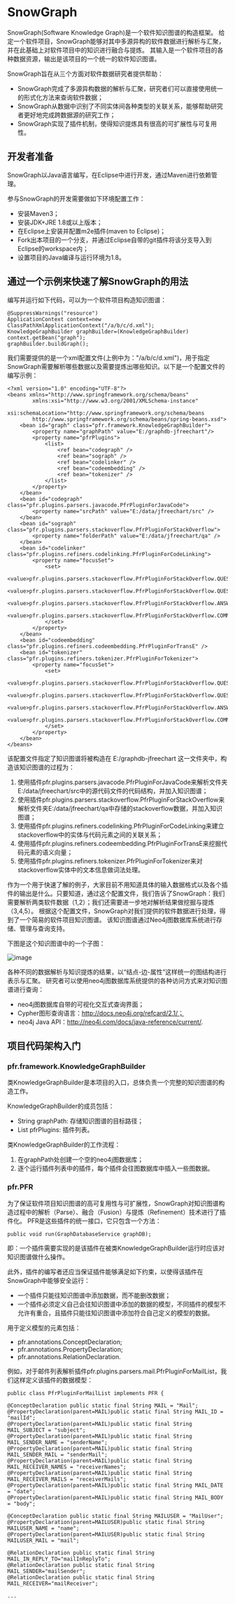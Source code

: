 # SnowGraph

SnowGraph(Software Knowledge Graph)是一个软件知识图谱的构造框架。
给定一个软件项目，SnowGraph能够对其中多源异构的软件数据进行解析与汇聚，并在此基础上对软件项目中的知识进行融合与提炼。
其输入是一个软件项目的各种数据资源，输出是该项目的一个统一的软件知识图谱。

SnowGraph旨在从三个方面对软件数据研究者提供帮助：
- SnowGraph完成了多源异构数据的解析与汇聚，研究者们可以直接使用统一的形式化方法来查询软件数据；
- SnowGraph从数据中识别了不同实体间各种类型的关联关系，能够帮助研究者更好地完成跨数据源的研究工作；
- SnowGraph实现了插件机制，使得知识提炼具有很高的可扩展性与可复用性。

开发者准备
--------------------------
SnowGraph以Java语言编写，在Eclipse中进行开发，通过Maven进行依赖管理。

参与SnowGraph的开发需要做如下环境配置工作：
- 安装Maven3；
- 安装JDK+JRE 1.8或以上版本；
- 在Eclipse上安装并配置m2e插件(maven to Eclipse)；
- Fork出本项目的一个分支，并通过Eclipse自带的git插件将该分支导入到Eclipse的workspace内；
- 设置项目的Java编译与运行环境为1.8。

通过一个示例来快速了解SnowGraph的用法
----------------------------
编写并运行如下代码，可以为一个软件项目构造知识图谱：

    @SuppressWarnings("resource")
    ApplicationContext context=new ClassPathXmlApplicationContext("/a/b/c/d.xml");
    KnowledgeGraphBuilder graphBuilder=(KnowledgeGraphBuilder) context.getBean("graph");
    graphBuilder.buildGraph();

我们需要提供的是一个xml配置文件(上例中为："/a/b/c/d.xml")，用于指定SnowGraph需要解析哪些数据以及需要提炼出哪些知识。以下是一个配置文件的编写示例：

    <?xml version="1.0" encoding="UTF-8"?>
    <beans xmlns="http://www.springframework.org/schema/beans"
            xmlns:xsi="http://www.w3.org/2001/XMLSchema-instance"
            xsi:schemaLocation="http://www.springframework.org/schema/beans
            http://www.springframework.org/schema/beans/spring-beans.xsd">
        <bean id="graph" class="pfr.framework.KnowledgeGraphBuilder">
            <property name="graphPath" value="E:/graphdb-jfreechart"/>
            <property name="pfrPlugins">
                <list>
                    <ref bean="codegraph" />
                    <ref bean="sograph" />
                    <ref bean="codelinker" />
                    <ref bean="codeembedding" />
                    <ref bean="tokenizer" />
                </list>
            </property>
        </bean>
        <bean id="codegraph" class="pfr.plugins.parsers.javacode.PfrPluginForJavaCode">
            <property name="srcPath" value="E:/data/jfreechart/src" />
        </bean>
        <bean id="sograph" class="pfr.plugins.parsers.stackoverflow.PfrPluginForStackOverflow">
            <property name="folderPath" value="E:/data/jfreechart/qa" />
        </bean>
        <bean id="codelinker" class="pfr.plugins.refiners.codelinking.PfrPluginForCodeLinking">
            <property name="focusSet">
                <set>
                    <value>pfr.plugins.parsers.stackoverflow.PfrPluginForStackOverflow.QUESTION_BODY</value>
                    <value>pfr.plugins.parsers.stackoverflow.PfrPluginForStackOverflow.QUESTION_TITLE</value>
                    <value>pfr.plugins.parsers.stackoverflow.PfrPluginForStackOverflow.ANSWER_BODY</value>
                    <value>pfr.plugins.parsers.stackoverflow.PfrPluginForStackOverflow.COMMENT_TEXT</value>
                </set>
            </property>
        </bean>
        <bean id="codeembedding" class="pfr.plugins.refiners.codeembedding.PfrPluginForTransE" />
        <bean id="tokenizer" class="pfr.plugins.refiners.tokenizer.PfrPluginForTokenizer">
            <property name="focusSet">
                <set>
                    <value>pfr.plugins.parsers.stackoverflow.PfrPluginForStackOverflow.QUESTION_BODY</value>
                    <value>pfr.plugins.parsers.stackoverflow.PfrPluginForStackOverflow.QUESTION_TITLE</value>
                    <value>pfr.plugins.parsers.stackoverflow.PfrPluginForStackOverflow.ANSWER_BODY</value>
                    <value>pfr.plugins.parsers.stackoverflow.PfrPluginForStackOverflow.COMMENT_TEXT</value>
                </set>
            </property>
        </bean>
    </beans>

该配置文件指定了知识图谱将被构造在 E:/graphdb-jfreechart 这一文件夹中，构造该知识图谱的过程为：

1. 使用插件pfr.plugins.parsers.javacode.PfrPluginForJavaCode来解析文件夹E:/data/jfreechart/src中的源代码文件的代码结构，并加入知识图谱；
2. 使用插件pfr.plugins.parsers.stackoverflow.PfrPluginForStackOverflow来解析文件夹E:/data/jfreechart/qa中存储的stackoverflow数据，并加入知识图谱；
3. 使用插件pfr.plugins.refiners.codelinking.PfrPluginForCodeLinking来建立stackoverflow中的实体与代码元素之间的关联关系；
4. 使用插件pfr.plugins.refiners.codeembedding.PfrPluginForTransE来挖掘代码元素的语义向量；
5. 使用插件pfr.plugins.refiners.tokenizer.PfrPluginForTokenizer来对stackoverflow实体中的文本信息做词法处理。

作为一个用于快速了解的例子，大家目前不用知道具体的输入数据格式以及各个插件的输出是什么。只要知道，通过这个配置文件，我们告诉了SnowGraph：我们需要解析两类软件数据（1,2）；我们还需要进一步地对解析结果做挖掘与提炼（3,4,5）。
根据这个配置文件，SnowGraph对我们提供的软件数据进行处理，得到了一个简易的软件项目知识图谱。
该知识图谱通过Neo4j图数据库系统进行存储、管理与查询支持。

下图是这个知识图谱中的一个子图：

![image](https://github.com/linzeqipku/SnowGraph/blob/master/pic/graph-example.png?raw=true)

各种不同的数据解析与知识提炼的结果，以“结点-边-属性”这样统一的图结构进行表示与汇聚。
研究者可以使用neo4j图数据库系统提供的各种访问方式来对知识图谱进行查询：

- neo4j图数据库自带的可视化交互式查询界面；
- Cypher图形查询语言：http://docs.neo4j.org/refcard/2.1/；
- neo4j Java API：http://neo4j.com/docs/java-reference/current/.

项目代码架构入门
----------------------------

### pfr.framework.KnowledgeGraphBuilder

类KnowledgeGraphBuilder是本项目的入口，总体负责一个完整的知识图谱的构造工作。

KnowledgeGraphBuilder的成员包括：

- String graphPath: 存储知识图谱的目标路径；
- List<PFR> pfrPlugins: 插件列表。

类KnowledgeGraphBuilder的工作流程：

1. 在graphPath处创建一个空的neo4j图数据库；
2. 逐个运行插件列表中的插件，每个插件会往图数据库中插入一些图数据。

### pfr.PFR

为了保证软件项目知识图谱的高可复用性与可扩展性，SnowGraph对知识图谱构造过程中的解析（Parse）、融合（Fusion）与提炼（Refinement）技术进行了插件化。
PFR是这些插件的统一接口，它只包含一个方法：

    public void run(GraphDatabaseService graphDB);

即：一个插件需要实现的是该插件在被类KnowledgeGraphBuilder运行时应该对知识图谱做什么操作。

此外，插件的编写者还应当保证插件能够满足如下约束，以使得该插件在SnowGraph中能够安全运行：

- 一个插件只能往知识图谱中添加数据，而不能删改数据；
- 一个插件必须定义自己会往知识图谱中添加的数据的模型，不同插件的模型不允许有重合，且插件只能往知识图谱中添加符合自己定义的模型的数据。

用于定义模型的元素包括：
- pfr.annotations.ConceptDeclaration;
- pfr.annotations.PropertyDeclaration;
- pfr.annotations.RelationDeclaration.

例如，对于邮件列表解析插件pfr.plugins.parsers.mail.PfrPluginForMailList，我们这样定义该插件的数据模型：

    public class PfrPluginForMailList implements PFR {
    
    @ConceptDeclaration public static final String MAIL = "Mail";
    @PropertyDeclaration(parent=MAIL)public static final String MAIL_ID = "mailId";
    @PropertyDeclaration(parent=MAIL)public static final String MAIL_SUBJECT = "subject";
    @PropertyDeclaration(parent=MAIL)public static final String MAIL_SENDER_NAME = "senderName";
    @PropertyDeclaration(parent=MAIL)public static final String MAIL_SENDER_MAIL = "senderMail";
    @PropertyDeclaration(parent=MAIL)public static final String MAIL_RECEIVER_NAMES = "receiverNames";
    @PropertyDeclaration(parent=MAIL)public static final String MAIL_RECEIVER_MAILS = "receiverMails";
    @PropertyDeclaration(parent=MAIL)public static final String MAIL_DATE = "date";
    @PropertyDeclaration(parent=MAIL)public static final String MAIL_BODY = "body";
    
    @ConceptDeclaration public static final String MAILUSER = "MailUser";
    @PropertyDeclaration(parent=MAILUSER)public static final String MAILUSER_NAME = "name";
    @PropertyDeclaration(parent=MAILUSER)public static final String MAILUSER_MAIL = "mail";
    
    @RelationDeclaration public static final String MAIL_IN_REPLY_TO="mailInReplyTo";
    @RelationDeclaration public static final String MAIL_SENDER="mailSender";
    @RelationDeclaration public static final String MAIL_RECEIVER="mailReceiver";
    
    ...
    
